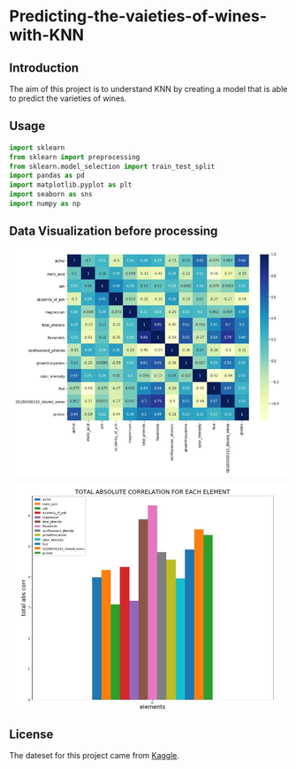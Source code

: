# Predicting-the-vaieties-of-wines-with-KNN

## Introduction
The aim of this project is to understand KNN by creating a model that is able to predict the varieties of wines.

## Usage
```python
import sklearn
from sklearn import preprocessing
from sklearn.model_selection import train_test_split
import pandas as pd
import matplotlib.pyplot as plt
import seaborn as sns
import numpy as np
```
## Data Visualization before processing

![alt text](images/heatmap.JPG)

![alt text](images/histogram.JPG)

## License
The dateset for this project came from [Kaggle](https://www.kaggle.com/).
